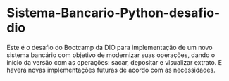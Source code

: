 # Sistema-Bancario-Python-desafio-dio

Este é o desafio do Bootcamp da DIO para implementação de um novo sistema bancário com objetivo de modernizar suas operações, dando o início da versão com as operações: sacar, depositar e visualizar extrato. E haverá novas implementações futuras de acordo com as necessidades.

